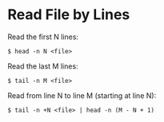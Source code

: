 # Read File by Lines

Read the first N lines:

```console
$ head -n N <file>
```

Read the last M lines:

```console
$ tail -n M <file>
```

Read from line N to line M (starting at line N):

```console
$ tail -n +N <file> | head -n (M - N + 1)
```
